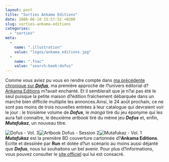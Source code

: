```yaml
---
layout: post
title: "Sorties Ankama Editions"
date: 2006-06-10 15:57:52 +0200
slug: sorties-ankama-editions
categories:
  - "sorties"
meta:
  -
    name: ".illustration"
    value: "logos/ankama_editions.jpg"
  -
    name: ".fnac"
    value: "search:book:dofus"
---
```


Comme vous aviez pu vous en rendre compte dans [ma précédente chronique sur _**Dofus**_](http://www.mangaleera.com/index.php/dofus-?-vol-1), ma première approche de l?univers éditorial d?[Ankama Editions](http://www.ankama-editions.com) m?avait enchanté. Et il semblerait que je n?ai pas été le seul puisque la petite maison d?édition fraîchement débarquée dans un marché bien difficile multiplie les annonces.Ainsi, le 24 août prochain, ce ne sont pas moins de trois nouvelles entrées à leur catalogue qui devraient voir le jour : le troisième volume de **_Dofus_**, le _manga_ tiré du jeu éponyme qui les aura fait connaître, le deuxième _artbook_ tiré du même jeu **_Dofus_** et, enfin, **_Mutafukaz_**, un nouveau titre.

![Dofus - Vol. 3](http://www.mangaleera.com/database/manga/ankama/dofus/couv_003.jpg)![Artbook Dofus - Session 2](http://www.mangaleera.com/database/artbooks/dofus/couv_002.jpg)![Mutafukaz - Vol. 1](http://www.mangaleera.com/database/bd/ankama/mutafukaz/couv_001.jpg)**_Mutafukaz_** est la première BD couverture cartonnée d?**Ankama Editions**. Ecrite et dessinée par **Run** et dotée d?un scénario au moins aussi déjanté que **_Dofus_**, nous lui souhaitons un bel avenir. Pour plus d?informations, vous pouvez consulter le [site officiel](http://www.mutafukaz.com) qui lui est consacré.